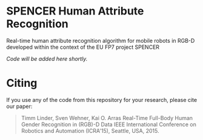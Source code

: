 # SPENCER Human Attribute Recognition

Real-time human attribute recognition algorithm for mobile robots in RGB-D developed within the context of the EU FP7 project SPENCER

*Code will be added here shortly.*

# Citing

If you use any of the code from this repository for your research, please cite our paper:

> Timm Linder, Sven Wehner, Kai O. Arras
> Real-Time Full-Body Human Gender Recognition in (RGB)-D Data
> IEEE International Conference on Robotics and Automation (ICRA'15), Seattle, USA, 2015.

